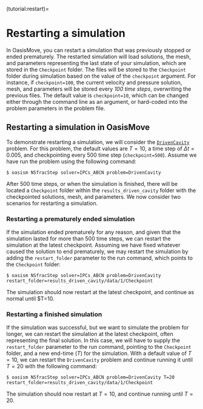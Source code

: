 (tutorial:restart)=

# Restarting a simulation

In OasisMove, you can restart a simulation that was previously stopped or ended prematurely. The restarted simulation
will load solutions, the mesh, and parameters representing the last state of your simulation, which are stored in
the `Checkpoint` folder. The files will be stored to the `Checkpoint` folder during simulation based on the value of
the `checkpoint` argument. For instance, if `checkpoint=100`, the current velocity and pressure solution, mesh, and
parameters will be stored every *100 time steps*, overwriting the previous files. The default value is `checkpoint=10`,
which can be changed either through the command line as an argument, or hard-coded into the problem parameters in the
problem file.

## Restarting a simulation in OasisMove

To demonstrate restarting a simulation, we will consider
the [`DrivenCavity`](https://github.com/KVSlab/OasisMove/blob/main/src/oasismove/problems/NSfracStep/DrivenCavity.py)
problem. For this problem, the default values are $T=10$, a time step of $\Delta t=0.005$, and checkpointing every 500
time step (`checkpoint=500`). Assume we have run the problem using the following command:

``` console
$ oasism NSfracStep solver=IPCs_ABCN problem=DrivenCavity 
```

After 500 time steps, or when the simulation is finished, there will be located a `Checkpoint` folder within
the `results_driven_cavity` folder with the checkpointed solutions, mesh, and parameters. We now consider two scenarios
for restarting a simulation.

### Restarting a prematurely ended simulation

If the simulation ended prematurely for any reason, and given that the simulation lasted for more than 500 time steps,
we can restart the simulation at the latest checkpoint. Assuming we have fixed whatever caused the solution to end
prematurely, we may restart the simulation by adding the  `restart_folder` parameter to the run command, which points to
the `Checkpoint` folder:

``` console
$ oasism NSfracStep solver=IPCs_ABCN problem=DrivenCavity restart_folder=results_driven_cavity/data/1/Checkpoint 
```

The simulation should now restart at the latest checkpoint, and continue as normal until $T=10.

### Restarting a finished simulation

If the simulation was successful, but we want to simulate the problem for longer, we can restart the simulation at
the latest checkpoint, often representing the final solution. In this case, we will have to supply the `restart_folder` parameter to the run command, pointing
to the `Checkpoint` folder, and a new end-time ($T$) for the simulation. With a default value of $T=10$, we can restart
the `DrivenCavity` problem and continue running it until $T=20$ with the following command:

``` console
$ oasism NSfracStep solver=IPCs_ABCN problem=DrivenCavity T=20 restart_folder=results_driven_cavity/data/1/Checkpoint  
```

The simulation should now restart at $T=10$, and continue running until $T=20$.

